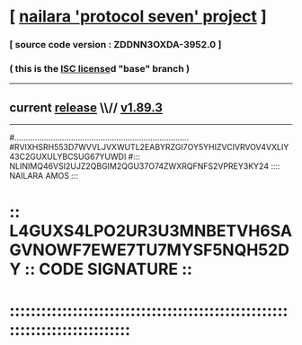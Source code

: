 
# [ [nailara 'protocol seven' project](http://nailara.network/) ]

### [ source code version : ZDDNN3OXDA-3952.0 ]

### ( this is the [ISC license](license)d "base" branch )
---
## current [release](https://github.com/nailara-technologies/protocol-7/releases) \\\\// [v1.89.3](https://github.com/nailara-technologies/protocol-7/releases/tag/v1.89.3)
---
#.............................................................................
#RVIXHSRH553D7WVVLJVXWUTL2EABYRZGI7OY5YHIZVCIVRVOV4VXLIY43C2GUXULYBCSUG67YUWDI
#::: NLINIMQ46VSI2UJZ2QBGIM2QGU37O74ZWXRQFNFS2VPREY3KY24 :::: NAILARA AMOS :::
# :: L4GUXS4LPO2UR3U3MNBETVH6SAGVNOWF7EWE7TU7MYSF5NQH52DY :: CODE SIGNATURE ::
# ::::::::::::::::::::::::::::::::::::::::::::::::::::::::::::::::::::::::::::

